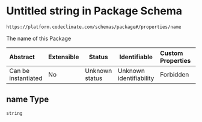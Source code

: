 # Untitled string in Package Schema

```txt
https://platform.codeclimate.com/schemas/package#/properties/name
```

The name of this Package


| Abstract            | Extensible | Status         | Identifiable            | Custom Properties | Additional Properties | Access Restrictions | Defined In                                                                        |
| :------------------ | ---------- | -------------- | ----------------------- | :---------------- | --------------------- | ------------------- | --------------------------------------------------------------------------------- |
| Can be instantiated | No         | Unknown status | Unknown identifiability | Forbidden         | Allowed               | none                | [Package.schema.json\*](../../schemas/Package.schema.json "open original schema") |

## name Type

`string`
